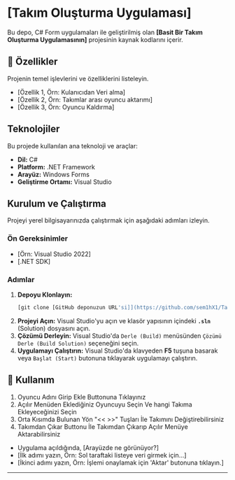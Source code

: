 # [Takım Oluşturma Uygulaması]

Bu depo, C# Form uygulamaları ile geliştirilmiş olan **[Basit Bir Takım Oluşturma Uygulamasının]** projesinin kaynak kodlarını içerir.

## 🌟 Özellikler

Projenin temel işlevlerini ve özelliklerini listeleyin.

* [Özellik 1, Örn: Kulanıcıdan Veri alma]
* [Özellik 2, Örn: Takımlar arası oyuncu aktarımı]
* [Özellik 3, Örn: Oyuncu Kaldırma]


## Teknolojiler

Bu projede kullanılan ana teknoloji ve araçlar:

* **Dil:** C#
* **Platform:** .NET Framework 
* **Arayüz:** Windows Forms 
* **Geliştirme Ortamı:** Visual Studio 

## Kurulum ve Çalıştırma

Projeyi yerel bilgisayarınızda çalıştırmak için aşağıdaki adımları izleyin.

### Ön Gereksinimler

* [Örn: Visual Studio 2022]
* [.NET SDK]

### Adımlar

1.  **Depoyu Klonlayın:**
    ```bash
    [git clone [GitHub deponuzun URL'si]](https://github.com/sem1hX1/Takim-Olusturma-Uygulamasi)
    ```
2.  **Projeyi Açın:**
    Visual Studio'yu açın ve klasör yapısının içindeki **`.sln`** (Solution) dosyasını açın.
3.  **Çözümü Derleyin:**
    Visual Studio'da `Derle (Build)` menüsünden `Çözümü Derle (Build Solution)` seçeneğini seçin.
4.  **Uygulamayı Çalıştırın:**
    Visual Studio'da klavyeden **F5** tuşuna basarak veya `Başlat (Start)` butonuna tıklayarak uygulamayı çalıştırın.

## 📝 Kullanım

1. Oyuncu Adını Girip Ekle Buttonuna Tıklayınız
2. Açılır Menüden Eklediğiniz Oyuncuyu Seçin Ve hangi Takıma Ekleyeceğinizi Seçin
3. Orta Kısımda Bulunan Yön "<< >>" Tuşları İle Takımını Değiştirebilirsiniz
4. Takımdan Çıkar Buttonu İle Takımdan Çıkarıp Açılır Menüye Aktarabilirsiniz

* Uygulama açıldığında, [Arayüzde ne görünüyor?]
* [İlk adımı yazın, Örn: Sol taraftaki listeye veri girmek için...]
* [İkinci adımı yazın, Örn: İşlemi onaylamak için 'Aktar' butonuna tıklayın.]


---
